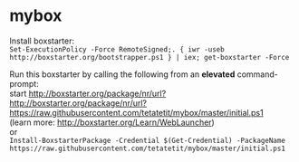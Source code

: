 # mybox

Install boxstarter:\
`Set-ExecutionPolicy -Force RemoteSigned;. { iwr -useb http://boxstarter.org/bootstrapper.ps1 } | iex; get-boxstarter -Force`

Run this boxstarter by calling the following from an **elevated** command-prompt: \
start http://boxstarter.org/package/nr/url?http://boxstarter.org/package/nr/url?https://raw.githubusercontent.com/tetatetit/mybox/master/initial.ps1 \
(learn more: http://boxstarter.org/Learn/WebLauncher) \
or \
`Install-BoxstarterPackage -Credential $(Get-Credential) -PackageName https://raw.githubusercontent.com/tetatetit/mybox/master/initial.ps1`
